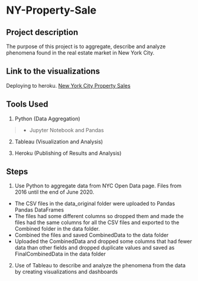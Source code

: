 # NY-Property-Sale

## Project description

The purpose of this project is to aggregate, describe and analyze phenomena found in the real estate market in New York City.

## Link to the visualizations

Deploying to heroku.
[New York City Property Sales](https://nyc-property-sales.herokuapp.com/)

## Tools Used

1. Python (Data Aggregation)
>- Jupyter Notebook and Pandas

2. Tableau (Visualization and Analysis)

3. Heroku (Publishing of Results and Analysis)

## Steps

1. Use Python to aggregate data from NYC Open Data page. Files from 2016 until the end of June 2020.

  - The CSV files in the data_original folder were uploaded to Pandas Pandas DataFrames
  - The files had some different columns so dropped them and made the files had the same columns for all the CSV files and exported to the Combined folder in
  the data folder.
  - Combined the files and saved CombinedData to the data folder
  - Uploaded the CombinedData and dropped some columns that had fewer data than other fields and dropped duplicate values and saved as FinalCombinedData in the 
  data folder

2. Use of Tableau to describe and analyze the phenomena from the data by creating visualizations and dashboards







